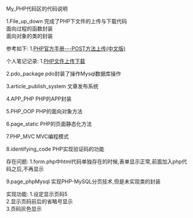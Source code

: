 My_PHP代码区的代码说明

1.File_up_down 
  完成了PHP下文件的上传与下载代码  
  面向过程的函数封装  
  面向对象的类的封装  
  
  参考如下:
  1.[PHP官方手册---POST方法上传(中文版)](http://php.net/manual/zh/features.file-upload.post-method.php)

  个人笔记记录:
  1.[PHP文件上传下载](http://blog.csdn.net/alive2012/article/details/50688222)


2.pdo_package
  pdo封装了操作Mysql数据库操作


3.article_publish_system
  文章发布系统

4.APP_PHP
  PHP的APP封装

5.PHP_OOP
  PHP的面向对象方法

6.page_static
  PHP的页面静态化方法

7.PHP_MVC
  MVC编程模式

8.identifying_code
  PHP实现验证码的功能
  
  存在问题:
  1.form.php中html代码单独存在的时候,表单显示正常,前面加入php代码之后,不再显示

9.page_phpMysql
  实现PHP-MySQL分页技术,但是未实现类的封装
  
  实现功能:
  1.设定显示页码5  
  2.显示页码前后的省略号显示  
  3.页码灰色显示  
